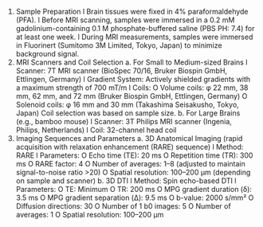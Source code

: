 1. Sample Preparation
l Brain tissues were fixed in 4% paraformaldehyde (PFA).
l Before MRI scanning, samples were immersed in a 0.2 mM gadolinium-containing 0.1 M phosphate-buffered saline (PBS PH: 7.4) for at least one week.
l During MRI measurements, samples were immersed in Fluorinert (Sumitomo 3M Limited, Tokyo, Japan) to minimize background signal.
2. MRI Scanners and Coil Selection
a. For Small to Medium-sized Brains
l Scanner: 7T MRI scanner (BioSpec 70/16, Bruker Biospin GmbH, Ettlingen, Germany)
l Gradient System: Actively shielded gradients with a maximum strength of 700 mT/m
l Coils:
O Volume coils: φ 22 mm, 38 mm, 62 mm, and 72 mm (Bruker Biospin GmbH, Ettlingen, Germany)
	O Solenoid coils: φ 16 mm and 30 mm (Takashima Seisakusho, Tokyo, Japan)
Coil selection was based on sample size.
b. For Large Brains (e.g., bamboo mouse)
l Scanner: 3T Philips MRI scanner (Ingenia, Philips, Netherlands)
l Coil: 32-channel head coil
3. Imaging Sequences and Parameters
a. 3D Anatomical Imaging (rapid acquisition with relaxation enhancement (RARE) sequence)
l Method: RARE
l Parameters:
	O Echo time (TE): 20 ms
	O Repetition time (TR): 300 ms
	O RARE factor: 4
	O Number of averages: 1–8 (adjusted to maintain signal-to-noise ratio >20)
	O Spatial resolution: 100–200 µm (depending on sample and scanner)
b. 3D DTI
l Method: Spin echo-based DTI
l Parameters:
	O TE: Minimum
	O TR: 200 ms
	O MPG gradient duration (δ): 3.5 ms
	O MPG gradient separation (Δ): 9.5 ms
	O b-value: 2000 s/mm²
	O Diffusion directions: 30
	O Number of 1 b0 images: 5
	O Number of averages: 1
	O Spatial resolution: 100–200 µm